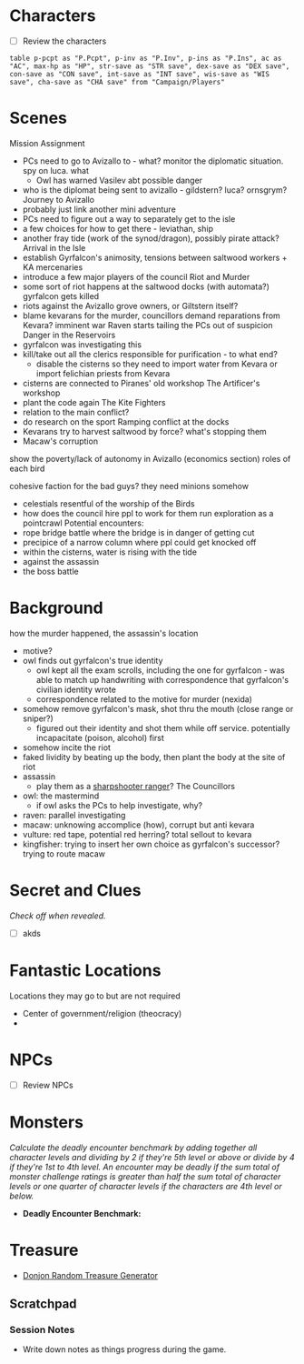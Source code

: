 # Characters

- [ ] Review the characters

```dataview
table p-pcpt as "P.Pcpt", p-inv as "P.Inv", p-ins as "P.Ins", ac as "AC", max-hp as "HP", str-save as "STR save", dex-save as "DEX save", con-save as "CON save", int-save as "INT save", wis-save as "WIS save", cha-save as "CHA save" from "Campaign/Players"
```


# Scenes

Mission Assignment
- PCs need to go to Avizallo to - what? monitor the diplomatic situation. spy on luca. what
	- Owl has warned Vasilev abt possible danger
- who is the diplomat being sent to avizallo - gildstern? luca? ornsgrym?
Journey to Avizallo
- probably just link another mini adventure
- PCs need to figure out a way to separately get to the isle
- a few choices for how to get there - leviathan, ship
- another fray tide (work of the synod/dragon), possibly pirate attack?
Arrival in the Isle
- establish Gyrfalcon's animosity, tensions between saltwood workers + KA mercenaries
- introduce a few major players of the council
Riot and Murder
- some sort of riot happens at the saltwood docks (with automata?) gyrfalcon gets killed 
- riots against the Avizallo grove owners, or Giltstern itself?
- blame kevarans for the murder, councillors demand reparations from Kevara? imminent war
Raven starts tailing the PCs out of suspicion
Danger in the Reservoirs
- gyrfalcon was investigating this
- kill/take out all the clerics responsible for purification - to what end?
	- disable the cisterns so they need to import water from Kevara or import felichian priests from Kevara
- cisterns are connected to Piranes' old workshop
The Artificer's workshop
- plant the code again
The Kite Fighters
- relation to the main conflict?
- do research on the sport
Ramping conflict at the docks 
- Kevarans try to harvest saltwood by force? what's stopping them
- Macaw's corruption


show the poverty/lack of autonomy in Avizallo (economics section)
roles of each bird

cohesive faction for the bad guys? they need minions somehow
- celestials resentful of the worship of the Birds
- how does the council hire ppl to work for them
run exploration as a pointcrawl
Potential encounters:
- rope bridge battle where the bridge is in danger of getting cut
- precipice of a narrow column where ppl could get knocked off
- within the cisterns, water is rising with the tide
- against the assassin
- the boss battle

# Background

how the murder happened, the assassin's location
- motive?
- owl finds out gyrfalcon's true identity
	- owl kept all the exam scrolls, including the one for gyrfalcon - was able to match up handwriting with correspondence that gyrfalcon's civilian identity wrote
	- correspondence related to the motive for murder (nexida)
- somehow remove gyrfalcon's mask, shot thru the mouth (close range or sniper?)
	- figured out their identity and shot them while off service. potentially incapacitate (poison, alcohol) first
- somehow incite the riot
- faked lividity by beating up the body, then plant the body at the site of riot
- assassin
	- play them as a [sharpshooter ranger](https://www.reddit.com/r/DMAcademy/comments/1bm3srp/comment/kw9p4mr/?utm_source=share&utm_medium=web3x&utm_name=web3xcss&utm_term=1&utm_content=share_button)?
The Councillors
- owl: the mastermind
	- if owl asks the PCs to help investigate, why?
- raven: parallel investigating
- macaw: unknowing accomplice (how), corrupt but anti kevara
- vulture: red tape, potential red herring? total sellout to kevara
- kingfisher: trying to insert her own choice as gyrfalcon's successor? trying to route macaw

# Secret and Clues

_Check off when revealed._
- [ ] akds

# Fantastic Locations

Locations they may go to but are not required
- Center of government/religion (theocracy)
- 

# NPCs

- [ ] Review NPCs


# Monsters

_Calculate the deadly encounter benchmark by adding together all character levels and dividing by 2 if they're 5th level or above or divide by 4 if they're 1st to 4th level. An encounter may be deadly if the sum total of monster challenge ratings is greater than half the sum total of character levels or one quarter of character levels if the characters are 4th level or below._

- **Deadly Encounter Benchmark:**

# Treasure

- [Donjon Random Treasure Generator](https://donjon.bin.sh/5e/random/#type=treasure;treasure-cr=4;treasure-loot_type=treasure_hoard)

## Scratchpad


### Session Notes

- Write down notes as things progress during the game.
